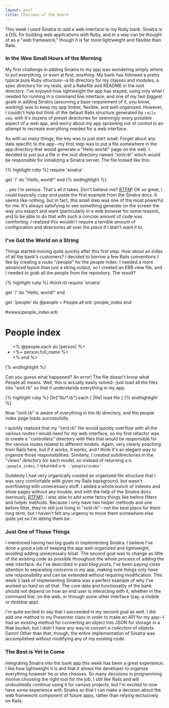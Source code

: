 ```yaml
---
layout: post
title: Chairman of the Board
---
```

This week I used Sinatra to add a web interface to my Ruby bank. Sinatra is a DSL for building web applications with Ruby, and in a way can be thought of as a "web framework," though it is far more lightweight and flexible than Rails.

### In the Wee Small Hours of the Morning
My first challenge in adding Sinatra to my app was wondering simply where to *put* everything, or even at first, *anything*. My bank has followed a pretty typical pure Ruby structure--a lib directory for my classes and modules, a spec directory for my tests, and a Rakefile and README in the root directory. I've enjoyed how lightweight the app has stayed, using only what I needed for running in a command line interface, and one of my two biggest goals in adding Sinatra (assuming a base requirement of it, you know, *working*) was to keep my app limber, flexible, and well-organized. However, I couldn't help but think of the default Rails structure generated by `rails new`, with it's dozens of preset directories for seemingly every possible aspect of a web app, and worry about my app sprawling out of control in an attempt to recreate everything needed for a web interface.

As with so many things, the key was to just start small. Forget about any data specific to the app--my first step was to put a file somewhere in the app directory that would generate a "Hello world!" page on the web. I decided to just put a file in the root directory named "sinit.rb" which would be responsible for initializing a Sinatra server. The file looked like this:

{% highlight ruby %}
require 'sinatra'

get '/' do
	"Hello, world!"
end
{% endhighlight %}

...yes I'm serious. That's all it takes. Don't believe me? [RTFM](http://www.sinatrarb.com/intro.html)! OK so great, I could basically copy and paste the first example from the Sinatra docs. It seems like nothing, but in fact, this small step was one of the most powerful for me. It's always satisfying to see something generate on the screen the way you expect and want (particularly in a web browser for some reason), and to be able to do that with such a concise amount of code was comforting. I realized this wouldn't require a terrible amount of configuration and directories all over the place if I didn't want it to.

### I've Got the World on a String
Things started moving quite quickly after this first step. How about an index of all the bank's customers? I decided to borrow a few Rails conventions I like by creating a route "/people" for the people index. I needed a more advanced layout than just a string output, so I created an ERB view file, and I needed to grab all the people from the repository. The result?

{% highlight ruby %}
#sinit.rb
require 'sinatra'

get '/' do
	"Hello, world!"
end

get '/people' do
	@people = People.all
	erb :people_index
end

#views/people_index.erb
<h1>People index</h1>
<ul>
	<% @people.each do |person| %>
		<li><%= person.full_name %></li>
	<% end %>
</ul>
{% endhighlight %}

Can you guess what happened? An error! The file doesn't know what People.all means. Well, this is actually easily solved--just load all the files into "sinit.rb" so that it understands everything in my app.

{% highlight ruby %}
Dir["lib/*.rb"].each { |file| load file }
{% endhighlight %}

Now "sinit.rb" is aware of everything in the lib directory, and the people index page loads successfully.

I quickly realized that my "sinit.rb" file would quickly overflow with all the various routes I would need for my web interface, so my first refactor was to create a "controllers" directory with files that would be responsible for the various routes related to different models. Again, very clearly poaching from Rails here, but if it works, it works, and I think it's an elegant way to organize those responsibilities. Similarly, I created subdirectories in the "views" directory for each model, so instead of returning `erb :people_index`, I returned `erb :'people/index'`.

Suddenly I had very organically created an organized file structure that I was very comfortable with given my Rails background, but wasn't overflowing with unnecessary stuff. I added a whole bunch of indexes and show pages without any trouble, and with the help of the Sinatra docs (seriously, [RTFM!](http://xkcd.com/293/)), I was able to add some fancy things like before filters and helper methods. Because I only have 	two helper methods and one before filter, they're still just living in "sinit.rb"--not the best place for them long term, but I haven't felt any urgency to move them somewhere else quite yet so I'm letting them be.

### Just One of Those Things
I mentioned having two big goals in implementing Sinatra. I believe I've done a good a job of keeping the app well-organized and lightweight, avoiding adding unnecessary bloat. The second goal was to change as little of the existing code as possible throughout the whole process of adding the web interface. As I've described in past blog posts, I've been paying close attention to separating concerns in my app, making sure things only have one responsibility and can be extended without requiring modification. This week's task of implementing Sinatra was a perfect example of why I've worked so hard on all that. The core data and functionality of the bank should not depend on how an end user is interacting with it, whether in the command line, on the web, or through some other interface (say, a mobile or desktop app).

I'm quite excited to say that I succeeded in my second goal as well. I did add one method to my Presenter class in order to make an API for my app--I had an existing method for converting an object into JSON for storage in a Riak bucket, but I didn't have any way to convert a *collection* of objects. Damn! Other than that, though, the entire implementation of Sinatra was accomplished without modifying any of my existing code.

### The Best is Yet to Come
Integrating Sinatra into the bank app this week has been a great experience. I like how lightweight it is and that it allows the developer to organize everything however he or she chooses. So many decisions in programming involve choosing the right tool for the job. I still like Rails and will undoubtedly continue using it for various projects, but I'm excited to now have some experience with Sinatra so that I can make a decision about the web framework component of future apps, rather than relying exclusively on Rails.